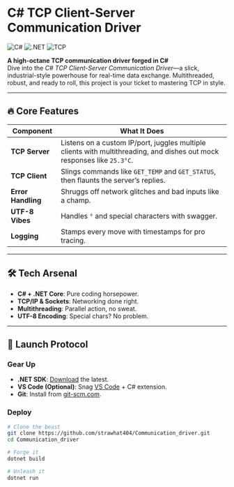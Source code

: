 # C# TCP Client-Server Communication Driver  
![C#](https://img.shields.io/badge/C%23-239120?style=for-the-badge&logo=c-sharp&logoColor=white) ![.NET](https://img.shields.io/badge/.NET-512BD4?style=for-the-badge&logo=dotnet&logoColor=white) ![TCP](https://img.shields.io/badge/TCP-Networking-blue?style=for-the-badge)  

**A high-octane TCP communication driver forged in C#**  
Dive into the *C# TCP Client-Server Communication Driver*—a slick, industrial-style powerhouse for real-time data exchange. Multithreaded, robust, and ready to roll, this project is your ticket to mastering TCP in style.

---

## 🔥 Core Features  

| **Component**     | **What It Does**                                      |
|--------------------|------------------------------------------------------|
| **TCP Server**    | Listens on a custom IP/port, juggles multiple clients with multithreading, and dishes out mock responses like `25.3°C`. |
| **TCP Client**    | Slings commands like `GET_TEMP` and `GET_STATUS`, then flaunts the server’s replies. |
| **Error Handling**| Shruggs off network glitches and bad inputs like a champ. |
| **UTF-8 Vibes**   | Handles `°` and special characters with swagger.     |
| **Logging**       | Stamps every move with timestamps for pro tracing.   |

---

## 🛠️ Tech Arsenal  
- **C# + .NET Core**: Pure coding horsepower.  
- **TCP/IP & Sockets**: Networking done right.  
- **Multithreading**: Parallel action, no sweat.  
- **UTF-8 Encoding**: Special chars? No problem.  

---

## 🚀 Launch Protocol  

### Gear Up  
- **.NET SDK**: [Download](https://dotnet.microsoft.com/download) the latest.  
- **VS Code (Optional)**: Snag [VS Code](https://code.visualstudio.com/) + C# extension.  
- **Git**: Install from [git-scm.com](https://git-scm.com/).  

### Deploy  
```bash  
# Clone the beast  
git clone https://github.com/strawhat404/Communication_driver.git  
cd Communication_driver  

# Forge it  
dotnet build  

# Unleash it  
dotnet run  
